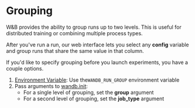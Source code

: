 # Grouping

W&B provides the ability to group runs up to two levels. This is useful for distributed training or combining multiple process types. 

After you've run a run, our web interface lets you select any **config** variable and group runs that share the same value in that column. 

If you'd like to specify grouping before you launch experiments, you have a couple options.

1. [Environment Variable](environment-variables.md): Use the`WANDB_RUN_GROUP` environment variable
2. Pass arguments to [wandb.init](../library/init.md):
   * For a single level of grouping, set the **group** argument
   * For a second level of grouping, set the **job\_type** argument


